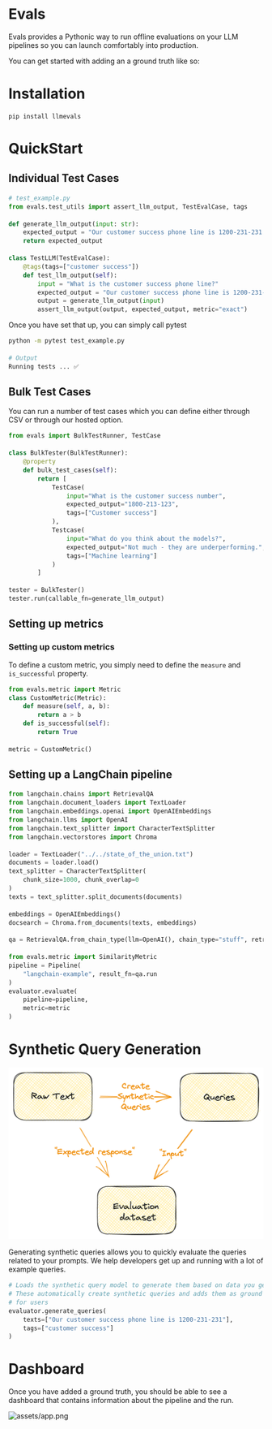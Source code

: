 # Evals

Evals provides a Pythonic way to run offline evaluations on your LLM pipelines so you can launch comfortably into production.

You can get started with adding an a ground truth like so:

# Installation

```
pip install llmevals
```

# QuickStart

## Individual Test Cases

```python
# test_example.py
from evals.test_utils import assert_llm_output, TestEvalCase, tags

def generate_llm_output(input: str):
    expected_output = "Our customer success phone line is 1200-231-231."
    return expected_output

class TestLLM(TestEvalCase):
    @tags(tags=["customer success"])
    def test_llm_output(self):
        input = "What is the customer success phone line?"
        expected_output = "Our customer success phone line is 1200-231-231."
        output = generate_llm_output(input)
        assert_llm_output(output, expected_output, metric="exact")
```

Once you have set that up, you can simply call pytest

```bash
python -m pytest test_example.py

# Output
Running tests ... ✅
```

## Bulk Test Cases

You can run a number of test cases which you can define either through CSV
or through our hosted option.

```python
from evals import BulkTestRunner, TestCase

class BulkTester(BulkTestRunner):
    @property
    def bulk_test_cases(self):
        return [
            TestCase(
                input="What is the customer success number",
                expected_output="1800-213-123",
                tags=["Customer success"]
            ),
            Testcase(
                input="What do you think about the models?",
                expected_output="Not much - they are underperforming.",
                tags=["Machine learning"]
            )
        ]

tester = BulkTester()
tester.run(callable_fn=generate_llm_output)
```

## Setting up metrics

### Setting up custom metrics

To define a custom metric, you simply need to define the `measure` and `is_successful` property.

```python
from evals.metric import Metric
class CustomMetric(Metric):
    def measure(self, a, b):
        return a > b
    def is_successful(self):
        return True

metric = CustomMetric()
```

## Setting up a LangChain pipeline

```python
from langchain.chains import RetrievalQA
from langchain.document_loaders import TextLoader
from langchain.embeddings.openai import OpenAIEmbeddings
from langchain.llms import OpenAI
from langchain.text_splitter import CharacterTextSplitter
from langchain.vectorstores import Chroma

loader = TextLoader("../../state_of_the_union.txt")
documents = loader.load()
text_splitter = CharacterTextSplitter(
    chunk_size=1000, chunk_overlap=0
)
texts = text_splitter.split_documents(documents)

embeddings = OpenAIEmbeddings()
docsearch = Chroma.from_documents(texts, embeddings)

qa = RetrievalQA.from_chain_type(llm=OpenAI(), chain_type="stuff", retriever=docsearch.as_retriever())

from evals.metric import SimilarityMetric
pipeline = Pipeline(
    "langchain-example", result_fn=qa.run
)
evaluator.evaluate(
    pipeline=pipeline, 
    metric=metric
)
```

# Synthetic Query Generation 

![Synthetic Queries](assets/synthetic-query-generation.png)

Generating synthetic queries allows you to quickly evaluate the queries related to your prompts.
We help developers get up and running with a lot of example queries.

```python
# Loads the synthetic query model to generate them based on data you get.
# These automatically create synthetic queries and adds them as ground truth 
# for users
evaluator.generate_queries(
    texts=["Our customer success phone line is 1200-231-231"],
    tags=["customer success"]
)
```

# Dashboard

Once you have added a ground truth, you should be able to see a dashboard that contains information about the pipeline and the run.

![assets/app.png](assets/app.png)
